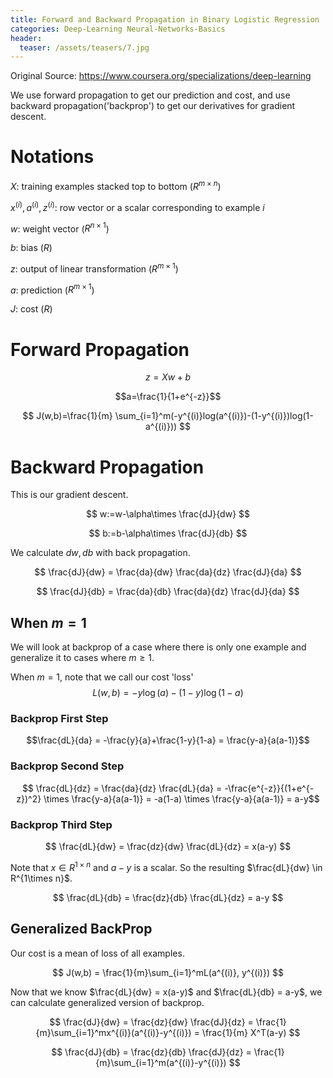 ```yaml
---
title: Forward and Backward Propagation in Binary Logistic Regression
categories: Deep-Learning Neural-Networks-Basics
header:
  teaser: /assets/teasers/7.jpg
---
```




Original Source: https://www.coursera.org/specializations/deep-learning



We use forward propagation to get our prediction and cost, and use backward propagation('backprop') to get our derivatives for gradient descent.

# Notations

$X$: training examples stacked top to bottom ($R^{m\times n}$)

$x^{(i)}, a^{(i)}, z^{(i)}$: row vector or a scalar corresponding to example $i$

$w$: weight vector ($R^{n\times 1}$)

$b$: bias ($R$)

$z$: output of linear transformation ($R^{m\times 1}$)

$a$: prediction  ($R^{m\times 1}$)

$J$: cost ($R$)

# Forward Propagation

$$z=Xw+b$$

$$a=\frac{1}{1+e^{-z}}$$

$$ J(w,b)=\frac{1}{m} \sum_{i=1}^m(-y^{(i)}log(a^{(i)})-(1-y^{(i)})log(1-a^{(i)})) $$

# Backward Propagation

This is our gradient descent.

$$ w:=w-\alpha\times \frac{dJ}{dw} $$

$$ b:=b-\alpha\times \frac{dJ}{db} $$

We calculate $dw, db$ with back propagation.

$$ \frac{dJ}{dw} = \frac{da}{dw} \frac{da}{dz} \frac{dJ}{da} $$

$$ \frac{dJ}{db} = \frac{da}{db} \frac{da}{dz} \frac{dJ}{da} $$

## When $m=1$

We will look at backprop of a case where there is only one example and generalize it to cases where $m\geq1$.

When $m=1$, note that we call our cost 'loss'
$$ L(w,b)=-y\log(a)-(1-y)\log(1-a) $$

### Backprop First Step

$$\frac{dL}{da} = -\frac{y}{a}+\frac{1-y}{1-a} = \frac{y-a}{a(a-1)}$$

### Backprop Second Step

$$ \frac{dL}{dz} = \frac{da}{dz} \frac{dL}{da} = -\frac{e^{-z}}{(1+e^{-z})^2} \times \frac{y-a}{a(a-1)} = -a(1-a) \times \frac{y-a}{a(a-1)} = a-y$$

### Backprop Third Step

$$ \frac{dL}{dw} = \frac{dz}{dw} \frac{dL}{dz} = x(a-y) $$

Note that $x\in R^{1\times n}$ and $a-y$ is a scalar. So the resulting $\frac{dL}{dw} \in R^{1\times n}$.

$$ \frac{dL}{db} = \frac{dz}{db} \frac{dL}{dz} = a-y $$

## Generalized BackProp

Our cost is a mean of loss  of all examples.

$$ J(w,b) = \frac{1}{m}\sum_{i=1}^mL(a^{(i)}, y^{(i)}) $$

Now that we know $\frac{dL}{dw} = x(a-y)$ and $\frac{dL}{db} = a-y$, we can calculate generalized version of backprop.

$$ \frac{dJ}{dw} = \frac{dz}{dw} \frac{dJ}{dz} = \frac{1}{m}\sum_{i=1}^mx^{(i)}(a^{(i)}-y^{(i)}) = \frac{1}{m} X^T(a-y) $$

$$ \frac{dJ}{db} = \frac{dz}{db} \frac{dJ}{dz} = \frac{1}{m}\sum_{i=1}^m(a^{(i)}-y^{(i)}) $$
